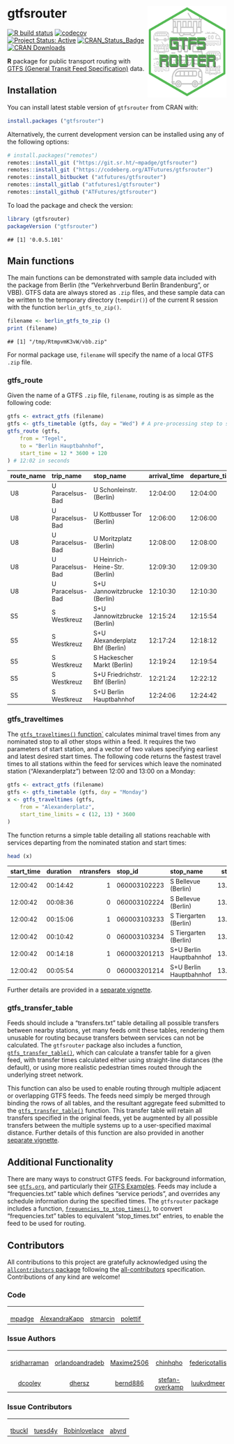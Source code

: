 # gtfsrouter <a href='https://atfutures.github.io/gtfs-router/'><img src='man/figures/gtfsrouter.png' align="right" height=210 width=182/></a>

[![R build
status](https://github.com/atfutures/gtfs-router/workflows/R-CMD-check/badge.svg)](https://github.com/atfutures/gtfs-router/actions?query=workflow%3AR-CMD-check)
[![codecov](https://codecov.io/gh/ATFutures/gtfs-router/branch/main/graph/badge.svg)](https://app.codecov.io/gh/ATFutures/gtfs-router)
[![Project Status:
Active](https://www.repostatus.org/badges/latest/active.svg)](https://www.repostatus.org/#active)
[![CRAN_Status_Badge](http://www.r-pkg.org/badges/version/gtfsrouter)](https://cran.r-project.org/package=gtfsrouter)
[![CRAN
Downloads](http://cranlogs.r-pkg.org/badges/grand-total/gtfsrouter?color=orange)](https://cran.r-project.org/package=gtfsrouter)

**R** package for public transport routing with [GTFS (General Transit
Feed Specification)](https://developers.google.com/transit/gtfs/) data.

## Installation

You can install latest stable version of `gtfsrouter` from CRAN with:

``` r
install.packages ("gtfsrouter")
```

Alternatively, the current development version can be installed using
any of the following options:

``` r
# install.packages("remotes")
remotes::install_git ("https://git.sr.ht/~mpadge/gtfsrouter")
remotes::install_git ("https://codeberg.org/ATFutures/gtfsrouter")
remotes::install_bitbucket ("atfutures/gtfsrouter")
remotes::install_gitlab ("atfutures1/gtfsrouter")
remotes::install_github ("ATFutures/gtfsrouter")
```

To load the package and check the version:

``` r
library (gtfsrouter)
packageVersion ("gtfsrouter")
```

    ## [1] '0.0.5.101'

## Main functions

The main functions can be demonstrated with sample data included with
the package from Berlin (the “Verkehrverbund Berlin Brandenburg”, or
VBB). GTFS data are always stored as `.zip` files, and these sample data
can be written to the temporary directory (`tempdir()`) of the current R
session with the function `berlin_gtfs_to_zip()`.

``` r
filename <- berlin_gtfs_to_zip ()
print (filename)
```

    ## [1] "/tmp/RtmpvmK3vW/vbb.zip"

For normal package use, `filename` will specify the name of a local GTFS
`.zip` file.

### gtfs_route

Given the name of a GTFS `.zip` file, `filename`, routing is as simple
as the following code:

``` r
gtfs <- extract_gtfs (filename)
gtfs <- gtfs_timetable (gtfs, day = "Wed") # A pre-processing step to speed up queries
gtfs_route (gtfs,
    from = "Tegel",
    to = "Berlin Hauptbahnhof",
    start_time = 12 * 3600 + 120
) # 12:02 in seconds
```

| route_name | trip_name        | stop_name                       | arrival_time | departure_time |
|:-----------|:-----------------|:--------------------------------|:-------------|:---------------|
| U8         | U Paracelsus-Bad | U Schonleinstr. (Berlin)        | 12:04:00     | 12:04:00       |
| U8         | U Paracelsus-Bad | U Kottbusser Tor (Berlin)       | 12:06:00     | 12:06:00       |
| U8         | U Paracelsus-Bad | U Moritzplatz (Berlin)          | 12:08:00     | 12:08:00       |
| U8         | U Paracelsus-Bad | U Heinrich-Heine-Str. (Berlin)  | 12:09:30     | 12:09:30       |
| U8         | U Paracelsus-Bad | S+U Jannowitzbrucke (Berlin)    | 12:10:30     | 12:10:30       |
| S5         | S Westkreuz      | S+U Jannowitzbrucke (Berlin)    | 12:15:24     | 12:15:54       |
| S5         | S Westkreuz      | S+U Alexanderplatz Bhf (Berlin) | 12:17:24     | 12:18:12       |
| S5         | S Westkreuz      | S Hackescher Markt (Berlin)     | 12:19:24     | 12:19:54       |
| S5         | S Westkreuz      | S+U Friedrichstr. Bhf (Berlin)  | 12:21:24     | 12:22:12       |
| S5         | S Westkreuz      | S+U Berlin Hauptbahnhof         | 12:24:06     | 12:24:42       |

### gtfs_traveltimes

The [`gtfs_traveltimes()`
function\`](https://atfutures.github.io/gtfs-router/reference/gtfs_traveltimes.html)
calculates minimal travel times from any nominated stop to all other
stops within a feed. It requires the two parameters of start station,
and a vector of two values specifying earliest and latest desired start
times. The following code returns the fastest travel times to all
stations within the feed for services which leave the nominated station
(“Alexanderplatz”) between 12:00 and 13:00 on a Monday:

``` r
gtfs <- extract_gtfs (filename)
gtfs <- gtfs_timetable (gtfs, day = "Monday")
x <- gtfs_traveltimes (gtfs,
    from = "Alexanderplatz",
    start_time_limits = c (12, 13) * 3600
)
```

The function returns a simple table detailing all stations reachable
with services departing from the nominated station and start times:

``` r
head (x)
```

| start_time | duration | ntransfers | stop_id      | stop_name               | stop_lon | stop_lat |
|:-----------|:---------|-----------:|:-------------|:------------------------|---------:|---------:|
| 12:00:42   | 00:14:42 |          1 | 060003102223 | S Bellevue (Berlin)     | 13.34710 | 52.51995 |
| 12:00:42   | 00:08:36 |          0 | 060003102224 | S Bellevue (Berlin)     | 13.34710 | 52.51995 |
| 12:00:42   | 00:15:06 |          1 | 060003103233 | S Tiergarten (Berlin)   | 13.33624 | 52.51396 |
| 12:00:42   | 00:10:42 |          0 | 060003103234 | S Tiergarten (Berlin)   | 13.33624 | 52.51396 |
| 12:00:42   | 00:14:18 |          1 | 060003201213 | S+U Berlin Hauptbahnhof | 13.36892 | 52.52585 |
| 12:00:42   | 00:05:54 |          0 | 060003201214 | S+U Berlin Hauptbahnhof | 13.36892 | 52.52585 |

Further details are provided in a [separate
vignette](https://atfutures.github.io/gtfs-router/articles/traveltimes.html).

### gtfs_transfer_table

Feeds should include a “transfers.txt” table detailing all possible
transfers between nearby stations, yet many feeds omit these tables,
rendering them unusable for routing because transfers between services
can not be calculated. The `gtfsrouter` package also includes a
function,
[`gtfs_transfer_table()`](https://atfutures.github.io/gtfs-router/reference/gtfs_transfer_table.html),
which can calculate a transfer table for a given feed, with transfer
times calculated either using straight-line distances (the default), or
using more realistic pedestrian times routed through the underlying
street network.

This function can also be used to enable routing through multiple
adjacent or overlapping GTFS feeds. The feeds need simply be merged
through binding the rows of all tables, and the resultant aggregate feed
submitted to the
[`gtfs_transfer_table()`](https://atfutures.github.io/gtfs-router/reference/gtfs_transfer_table.html)
function. This transfer table will retain all transfers specified in the
original feeds, yet be augmented by all possible transfers between the
multiple systems up to a user-specified maximal distance. Further
details of this function are also provided in another [separate
vignette](https://atfutures.github.io/gtfs-router/articles/transfers.html).

## Additional Functionality

There are many ways to construct GTFS feeds. For background information,
see [`gtfs.org`](https://gtfs.org), and particularly their [GTFS
Examples](https://docs.google.com/document/d/16inL5BVcM1aU-_DcFJay_tC6Ni0wPa0nvQEstueG5k4/edit).
Feeds may include a “frequencies.txt” table which defines “service
periods”, and overrides any schedule information during the specified
times. The `gtfsrouter` package includes a function,
[`frequencies_to_stop_times()`](https://atfutures.github.io/gtfs-router/reference/frequencies_to_stop_times.html),
to convert “frequencies.txt” tables to equivalent “stop_times.txt”
entries, to enable the feed to be used for routing.

## Contributors

<!-- ALL-CONTRIBUTORS-LIST:START - Do not remove or modify this section -->
<!-- prettier-ignore-start -->
<!-- markdownlint-disable -->

All contributions to this project are gratefully acknowledged using the
[`allcontributors`
package](https://github.com/ropenscilabs/allcontributors) following the
[all-contributors](https://allcontributors.org) specification.
Contributions of any kind are welcome!

### Code

<table>
<tr>
<td align="center">
<a href="https://github.com/mpadge">
<img src="https://avatars.githubusercontent.com/u/6697851?v=4" width="100px;" alt=""/>
</a><br>
<a href="https://github.com/ATFutures/gtfs-router/commits?author=mpadge">mpadge</a>
</td>
<td align="center">
<a href="https://github.com/AlexandraKapp">
<img src="https://avatars.githubusercontent.com/u/18367515?v=4" width="100px;" alt=""/>
</a><br>
<a href="https://github.com/ATFutures/gtfs-router/commits?author=AlexandraKapp">AlexandraKapp</a>
</td>
<td align="center">
<a href="https://github.com/stmarcin">
<img src="https://avatars.githubusercontent.com/u/11378350?v=4" width="100px;" alt=""/>
</a><br>
<a href="https://github.com/ATFutures/gtfs-router/commits?author=stmarcin">stmarcin</a>
</td>
<td align="center">
<a href="https://github.com/polettif">
<img src="https://avatars.githubusercontent.com/u/17431069?v=4" width="100px;" alt=""/>
</a><br>
<a href="https://github.com/ATFutures/gtfs-router/commits?author=polettif">polettif</a>
</td>
</tr>
</table>

### Issue Authors

<table>
<tr>
<td align="center">
<a href="https://github.com/sridharraman">
<img src="https://avatars.githubusercontent.com/u/570692?v=4" width="100px;" alt=""/>
</a><br>
<a href="https://github.com/ATFutures/gtfs-router/issues?q=is%3Aissue+author%3Asridharraman">sridharraman</a>
</td>
<td align="center">
<a href="https://github.com/orlandoandradeb">
<img src="https://avatars.githubusercontent.com/u/48104481?u=66d48bb0e7efb664a94eace3472aa6a06960a7f4&v=4" width="100px;" alt=""/>
</a><br>
<a href="https://github.com/ATFutures/gtfs-router/issues?q=is%3Aissue+author%3Aorlandoandradeb">orlandoandradeb</a>
</td>
<td align="center">
<a href="https://github.com/Maxime2506">
<img src="https://avatars.githubusercontent.com/u/54989587?u=6d2c848ee0c7d8a2841d47791c30eec1cab35470&v=4" width="100px;" alt=""/>
</a><br>
<a href="https://github.com/ATFutures/gtfs-router/issues?q=is%3Aissue+author%3AMaxime2506">Maxime2506</a>
</td>
<td align="center">
<a href="https://github.com/chinhqho">
<img src="https://avatars.githubusercontent.com/u/47441312?u=577d1dca03b4bb904bb45f1e6205b11144c900cd&v=4" width="100px;" alt=""/>
</a><br>
<a href="https://github.com/ATFutures/gtfs-router/issues?q=is%3Aissue+author%3Achinhqho">chinhqho</a>
</td>
<td align="center">
<a href="https://github.com/federicotallis">
<img src="https://avatars.githubusercontent.com/u/25511806?u=f074beb69d1984dad98483c5b43a4d42402542dc&v=4" width="100px;" alt=""/>
</a><br>
<a href="https://github.com/ATFutures/gtfs-router/issues?q=is%3Aissue+author%3Afedericotallis">federicotallis</a>
</td>
<td align="center">
<a href="https://github.com/rafapereirabr">
<img src="https://avatars.githubusercontent.com/u/7448421?u=9a760f26e72cd66150784babc5da6862e7775542&v=4" width="100px;" alt=""/>
</a><br>
<a href="https://github.com/ATFutures/gtfs-router/issues?q=is%3Aissue+author%3Arafapereirabr">rafapereirabr</a>
</td>
<td align="center">
<a href="https://github.com/loanho23">
<img src="https://avatars.githubusercontent.com/u/48426365?u=36727e1ed27b3b6206fb922c47544ef249fad83d&v=4" width="100px;" alt=""/>
</a><br>
<a href="https://github.com/ATFutures/gtfs-router/issues?q=is%3Aissue+author%3Aloanho23">loanho23</a>
</td>
</tr>
<tr>
<td align="center">
<a href="https://github.com/dcooley">
<img src="https://avatars.githubusercontent.com/u/8093396?u=2c8d9162f246d90d433034d212b29a19e0f245c1&v=4" width="100px;" alt=""/>
</a><br>
<a href="https://github.com/ATFutures/gtfs-router/issues?q=is%3Aissue+author%3Adcooley">dcooley</a>
</td>
<td align="center">
<a href="https://github.com/dhersz">
<img src="https://avatars.githubusercontent.com/u/1557047?v=4" width="100px;" alt=""/>
</a><br>
<a href="https://github.com/ATFutures/gtfs-router/issues?q=is%3Aissue+author%3Adhersz">dhersz</a>
</td>
<td align="center">
<a href="https://github.com/bernd886">
<img src="https://avatars.githubusercontent.com/u/56547410?v=4" width="100px;" alt=""/>
</a><br>
<a href="https://github.com/ATFutures/gtfs-router/issues?q=is%3Aissue+author%3Abernd886">bernd886</a>
</td>
<td align="center">
<a href="https://github.com/stefan-overkamp">
<img src="https://avatars.githubusercontent.com/u/55497288?u=946d42a5f3d068a44b43ee8e5f5fd5065d968419&v=4" width="100px;" alt=""/>
</a><br>
<a href="https://github.com/ATFutures/gtfs-router/issues?q=is%3Aissue+author%3Astefan-overkamp">stefan-overkamp</a>
</td>
<td align="center">
<a href="https://github.com/luukvdmeer">
<img src="https://avatars.githubusercontent.com/u/26540305?u=c576e87314499815cbf698b7781ee58fd1d773e2&v=4" width="100px;" alt=""/>
</a><br>
<a href="https://github.com/ATFutures/gtfs-router/issues?q=is%3Aissue+author%3Aluukvdmeer">luukvdmeer</a>
</td>
<td align="center">
<a href="https://github.com/szaboildi">
<img src="https://avatars.githubusercontent.com/u/10348398?v=4" width="100px;" alt=""/>
</a><br>
<a href="https://github.com/ATFutures/gtfs-router/issues?q=is%3Aissue+author%3Aszaboildi">szaboildi</a>
</td>
<td align="center">
<a href="https://github.com/cseveren">
<img src="https://avatars.githubusercontent.com/u/30906872?v=4" width="100px;" alt=""/>
</a><br>
<a href="https://github.com/ATFutures/gtfs-router/issues?q=is%3Aissue+author%3Acseveren">cseveren</a>
</td>
</tr>
</table>

### Issue Contributors

<table>
<tr>
<td align="center">
<a href="https://github.com/tbuckl">
<img src="https://avatars.githubusercontent.com/u/98956?u=9580c2ee3c03cbbe44ac8180b0f6a6725b0415f0&v=4" width="100px;" alt=""/>
</a><br>
<a href="https://github.com/ATFutures/gtfs-router/issues?q=is%3Aissue+commenter%3Atbuckl">tbuckl</a>
</td>
<td align="center">
<a href="https://github.com/tuesd4y">
<img src="https://avatars.githubusercontent.com/u/13107179?u=cfcc7852d1bed6e2b17fa3f985cebf743c43b299&v=4" width="100px;" alt=""/>
</a><br>
<a href="https://github.com/ATFutures/gtfs-router/issues?q=is%3Aissue+commenter%3Atuesd4y">tuesd4y</a>
</td>
<td align="center">
<a href="https://github.com/Robinlovelace">
<img src="https://avatars.githubusercontent.com/u/1825120?u=461318c239e721dc40668e4b0ce6cc47731328ac&v=4" width="100px;" alt=""/>
</a><br>
<a href="https://github.com/ATFutures/gtfs-router/issues?q=is%3Aissue+commenter%3ARobinlovelace">Robinlovelace</a>
</td>
<td align="center">
<a href="https://github.com/abyrd">
<img src="https://avatars.githubusercontent.com/u/112871?v=4" width="100px;" alt=""/>
</a><br>
<a href="https://github.com/ATFutures/gtfs-router/issues?q=is%3Aissue+commenter%3Aabyrd">abyrd</a>
</td>
</tr>
</table>
<!-- markdownlint-enable -->
<!-- prettier-ignore-end -->
<!-- ALL-CONTRIBUTORS-LIST:END -->
